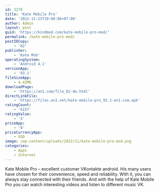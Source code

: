 ```yaml
---
id: 3270
title: 'Kate Mobile Pro'
date: '2022-11-23T10:00:06+07:00'
author: Admin
layout: post
guid: 'https://kindmod.com/kate-mobile-pro-mod/'
permalink: /kate-mobile-pro-mod/
postIDCopy:
    - '82'
publisher:
    - 'Kate Mob'
operatingSystem:
    - 'Android 4.1'
versionApp:
    - '93.1'
fileSizeApp:
    - 4.42Mb
downloadPage:
    - 'https://an1.com/file_82-dw.html'
directLinkFile:
    - 'https://files.an1.net/kate-mobile-pro_93.1-an1.com.apk'
ratingCount:
    - '6157'
ratingValue:
    - '5'
priceApp:
    - '0'
priceCurrencyApp:
    - USD
image: /wp-content/uploads/2022/11/kate-mobile-pro-mod.png
categories:
    - Apps
    - Internet
---
```


Kate Mobile Pro – excellent customer VKontakte android. His many users have chosen for their convenience, speed and reliability. With it, you can always stay connected with their friends. And with the help of Kate Mobile Pro you can watch interesting videos and listen to different music VK.